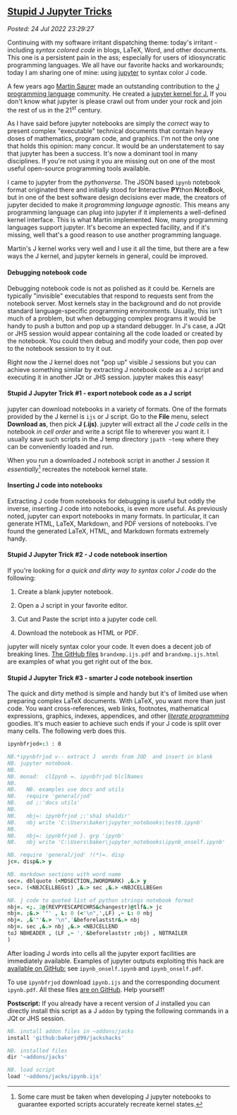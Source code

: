
[Stupid J Jupyter Tricks](http://analyzethedatanotthedrivel.org/2022/07/24/stupid-j-jupyter-tricks/)
----------------------------------------------------------------------------------------------------

*Posted: 24 Jul 2022 23:29:27*

Continuing with my software irritant dispatching theme: today's
irritant - including *syntax colored code* in blogs, LaTeX, Word, and
other documents. This one is a persistent pain in the ass; especially
for users of idiosyncratic programming languages. We all have our
favorite hacks and workarounds; today I am sharing one of mine: using
[jupyter](https://jupyter.org/) to syntax color J code.

A few years ago [Martin Saurer](https://github.com/martin-saurer) made
an outstanding contribution to the [J programming
language](https://code2.jsoftware.com/wiki/Main_Page) community. He
created a [jupyter kernel for
J.](https://github.com/martin-saurer/jkernel) If you don't know what
jupyter is please crawl out from under your rock and join the rest of us
in the 21<sup>st</sup> century.

As I have said before jupyter notebooks are simply the *correct* way to
present complex "executable" technical documents that contain heavy
doses of mathematics, program code, and graphics. I'm not the only one
that holds this opinion: many concur. It would be an understatement to
say that jupyter has been a success. It's now a dominant tool in many
disciplines. If you're not using it you are missing out on one of the
most useful open-source programming tools available.

I came to jupyter from the *pythonverse*. The JSON based `ipynb`
notebook format originated there and initially stood for **I**nteractive
**PY**thon **N**ote**B**ook, but in one of the best software design
decisions ever made, the creators of jupyter decided to make it
*programming language agnostic.* This means any programming language can
plug into jupyter if it implements a well-defined kernel interface. This
is what Martin implemented. Now, many programming languages support
jupyter. It's become an expected facility, and if it's missing, well
that's a good reason to use another programming language.

Martin's J kernel works very well and I use it all the time, but there
are a few ways the J kernel, and jupyter kernels in general, could be
improved.

#### Debugging notebook code

Debugging notebook code is not as polished as it could be. Kernels are
typically "invisible" executables that respond to requests sent from the
notebook server. Most kernels stay in the background and do not provide
standard language-specific programming environments. Usually, this isn't
much of a problem, but when debugging complex programs it would be handy
to push a button and pop up a standard debugger. In J's case, a JQt or
JHS session would appear containing all the code loaded or created by
the notebook. You could then debug and modify your code, then pop over
to the notebook session to try it out.

Right now the J kernel does not "pop up" visible J sessions but you can
achieve something similar by extracting J notebook code as a J script
and executing it in another JQt or JHS session. jupyter makes this easy!

#### Stupid J Jupyter Trick #1 - export notebook code as a J script

jupyter can download notebooks in a variety of formats. One of the
formats provided by the J kernel is `ijs` or J script. Go to the
**File** menu, select **Download as**, then pick **J (.ijs)**. jupyter
will extract all the *J code cells* in the notebook *in cell order* and
write a script file to wherever you want it. I usually save such scripts
in the J temp directory `jpath ~temp` where they can be conveniently
loaded and run.

When you run a downloaded J notebook script in another J session it
*essentially*[^7415x1] recreates the notebook kernel state.

#### Inserting J code into notebooks

Extracting J code from notebooks for debugging is useful but oddly the
inverse, inserting J code into notebooks, is even more useful. As
previously noted, jupyter can export notebooks in many formats. In
particular, it can generate HTML, LaTeX, Markdown, and PDF versions of
notebooks. I've found the generated LaTeX, HTML, and Markdown formats
extremely handy.

#### Stupid J Jupyter Trick #2 - J code notebook insertion

If you're looking for *a quick and dirty way to syntax color J code* do
the following:

1.  Create a blank jupyter notebook.

2.  Open a J script in your favorite editor.

3.  Cut and Paste the script into a jupyter code cell.

4.  Download the notebook as HTML or PDF.

jupyter will nicely syntax color your code. It even does a decent job of
breaking lines. [The GitHub
files](https://github.com/bakerjd99/jacks/tree/master/brandxmp/jupyter)
`brandxmp.ijs.pdf` and `brandxmp.ijs.html` are examples of what you get
right out of the box.

#### Stupid J Jupyter Trick #3 - smarter J code notebook insertion

The quick and dirty method is simple and handy but it's of limited use
when preparing complex LaTeX documents. With LaTeX, you want more than
just code. You want cross-references, web links, footnotes, mathematical
expressions, graphics, indexes, appendices, and other [*literate
programming*](https://www-cs-faculty.stanford.edu/~knuth/lp.html)
goodies. It's much easier to achieve such ends if your J code is split
over many cells. The following verb does this.

```J
ipynbfrjod=:3 : 0

NB.*ipynbfrjod v-- extract J  words from JOD  and insert in blank
NB. jupyter notebook.
NB.
NB. monad:  clIpynb =. ipynbfrjod blclNames
NB.
NB.   NB. examples use docs and utils
NB.   require 'general/jod'
NB.   od ;:'docs utils'
NB.
NB.   nbj=: ipynbfrjod ;:'sha1 sha1dir'
NB.   nbj write 'C:\Users\baker\jupyter_notebooks\test0.ipynb'
NB.
NB.   nbj=: ipynbfrjod }. grp 'ipynb'
NB.   nbj write 'C:\Users\baker\jupyter_notebooks\ipynb_onself.ipynb'

NB. require 'general/jod' !(*)=. disp
jc=. disp&.> y

NB. markdown sections with word name
sec=. dblquote (<MDSECTION,JWORDMARK) ,&.> y
sec=. (<NBJCELLBEGst) ,&.> sec ,&.> <NBJCELLBEGen

NB. j code to quoted list of python strings notebook format
nbj=. <;._2@(REVPYESCAPECHRS&changestr)@tlf&.> jc
nbj=. ;&.> '"' , L: 0 (<'\n",',LF) ,~ L: 0 nbj
nbj=. ,&'"'&.> '\n",'&beforelaststr&.> nbj
nbj=. sec ,&.> nbj ,&.> <NBJCELLEND
toJ NBHEADER , (LF ,~ ','&beforelaststr ;nbj) , NBTRAILER
)
```


After loading J words into cells all the jupyter export facilities are
immediately available. Examples of jupyter outputs exploiting this hack
are [available on
GitHub:](https://github.com/bakerjd99/jacks/tree/master/ipynbfrjod) see
`ipynb_onself.ipynb` and `ipynb_onself.pdf`.

To use `ipynbfrjod` download `ipynb.ijs` and the corresponding document
`ipynb.pdf`. All these files [are on
GitHub](https://github.com/bakerjd99/jacks/tree/master/ipynbfrjod). Help
yourself!

**Postscript:** If you already have a recent version of J installed you 
can directly install this script as a J `addon` by typing the following 
commands in a JQt or JHS session.

```J
NB. install addon files in ~addons/jacks
install 'github:bakerjd99/jackshacks'

NB. installed files
dir '~addons/jacks'

NB. load script
load '~addons/jacks/ipynb.ijs'
```

[^7415x1]: Some care must be taken when developing J jupyter notebooks to
    guarantee exported scripts accurately recreate kernel states.
